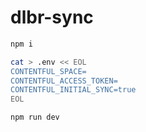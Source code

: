# dlbr-sync

```bash
npm i

cat > .env << EOL
CONTENTFUL_SPACE=
CONTENTFUL_ACCESS_TOKEN=
CONTENTFUL_INITIAL_SYNC=true
EOL

npm run dev
```
